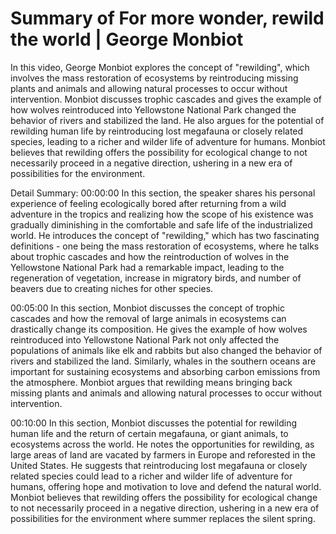 # Summary of For more wonder, rewild the world | George Monbiot

In this video, George Monbiot explores the concept of "rewilding", which involves the mass restoration of ecosystems by reintroducing missing plants and animals and allowing natural processes to occur without intervention. Monbiot discusses trophic cascades and gives the example of how wolves reintroduced into Yellowstone National Park changed the behavior of rivers and stabilized the land. He also argues for the potential of rewilding human life by reintroducing lost megafauna or closely related species, leading to a richer and wilder life of adventure for humans. Monbiot believes that rewilding offers the possibility for ecological change to not necessarily proceed in a negative direction, ushering in a new era of possibilities for the environment.

Detail Summary: 
00:00:00
In this section, the speaker shares his personal experience of feeling ecologically bored after returning from a wild adventure in the tropics and realizing how the scope of his existence was gradually diminishing in the comfortable and safe life of the industrialized world. He introduces the concept of "rewilding," which has two fascinating definitions - one being the mass restoration of ecosystems, where he talks about trophic cascades and how the reintroduction of wolves in the Yellowstone National Park had a remarkable impact, leading to the regeneration of vegetation, increase in migratory birds, and number of beavers due to creating niches for other species.

00:05:00
In this section, Monbiot discusses the concept of trophic cascades and how the removal of large animals in ecosystems can drastically change its composition. He gives the example of how wolves reintroduced into Yellowstone National Park not only affected the populations of animals like elk and rabbits but also changed the behavior of rivers and stabilized the land. Similarly, whales in the southern oceans are important for sustaining ecosystems and absorbing carbon emissions from the atmosphere. Monbiot argues that rewilding means bringing back missing plants and animals and allowing natural processes to occur without intervention.

00:10:00
In this section, Monbiot discusses the potential for rewilding human life and the return of certain megafauna, or giant animals, to ecosystems across the world. He notes the opportunities for rewilding, as large areas of land are vacated by farmers in Europe and reforested in the United States. He suggests that reintroducing lost megafauna or closely related species could lead to a richer and wilder life of adventure for humans, offering hope and motivation to love and defend the natural world. Monbiot believes that rewilding offers the possibility for ecological change to not necessarily proceed in a negative direction, ushering in a new era of possibilities for the environment where summer replaces the silent spring.

